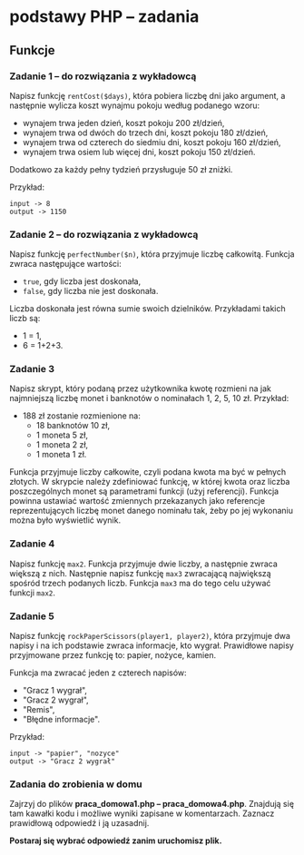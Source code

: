 # podstawy PHP &ndash; zadania
## Funkcje


### Zadanie 1 &ndash; do rozwiązania z wykładowcą
Napisz funkcję ```rentCost($days)```, która pobiera liczbę dni jako argument, a następnie wylicza koszt wynajmu pokoju według podanego wzoru:
* wynajem trwa jeden dzień, koszt pokoju 200 zł/dzień,
* wynajem trwa od dwóch do trzech dni, koszt pokoju 180 zł/dzień,
* wynajem trwa od czterech do siedmiu dni, koszt pokoju 160 zł/dzień,
* wynajem trwa osiem lub więcej dni, koszt pokoju 150 zł/dzień.

Dodatkowo za każdy pełny tydzień przysługuje 50 zł zniżki.

Przykład:
```
input -> 8
output -> 1150
```
### Zadanie 2 &ndash; do rozwiązania z wykładowcą
Napisz funkcję ```perfectNumber($n)```, która przyjmuje liczbę całkowitą. Funkcja zwraca następujące wartości:
* `true`, gdy liczba jest doskonała,
* `false`, gdy liczba nie jest doskonała.

Liczba doskonała jest równa sumie swoich dzielników. Przykładami takich liczb są:
* 1 = 1,
* 6 = 1+2+3.


### Zadanie 3
Napisz skrypt, który podaną przez użytkownika kwotę rozmieni na jak najmniejszą liczbę monet i banknotów o nominałach 1, 2, 5, 10 zł.
Przykład:
* 188 zł zostanie rozmienione na:
  * 18 banknotów 10 zł,
  * 1 moneta 5 zł,
  * 1 moneta 2 zł,
  * 1 moneta 1 zł.

Funkcja przyjmuje liczby całkowite, czyli podana kwota ma być w pełnych złotych.
W skrypcie należy zdefiniować funkcję, w której kwota oraz liczba poszczególnych monet są parametrami funkcji (użyj referencji). Funkcja powinna ustawiać wartość zmiennych przekazanych jako referencje reprezentujących liczbę monet danego nominału tak, żeby po jej wykonaniu można było wyświetlić wynik.

### Zadanie 4
Napisz funkcję `max2`. Funkcja przyjmuje dwie liczby, a następnie zwraca większą z nich. Następnie napisz funkcję `max3` zwracającą największą spośród trzech podanych liczb. Funkcja `max3` ma do tego celu używać funkcji `max2`.

### Zadanie 5
Napisz funkcję `rockPaperScissors(player1, player2)`, która przyjmuje dwa napisy i na ich podstawie zwraca informacje, kto wygrał. Prawidłowe napisy przyjmowane przez funkcję to: papier, nożyce, kamien.

Funkcja ma zwracać jeden z czterech napisów:
* "Gracz 1 wygrał",
* "Gracz 2 wygrał",
* "Remis",
* "Błędne informacje".

Przykład:
```
input -> "papier", "nozyce"
output -> "Gracz 2 wygrał"
```

### Zadania do zrobienia w domu
Zajrzyj do plików **praca_domowa1.php &ndash; praca_domowa4.php**. Znajdują się tam kawałki kodu i możliwe wyniki zapisane w komentarzach.
Zaznacz prawidłową odpowiedź i ją uzasadnij.

**Postaraj się wybrać odpowiedź zanim uruchomisz plik.**
